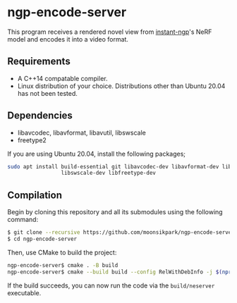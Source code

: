 # ngp-encode-server

This program receives a rendered novel view from [instant-ngp](https://github.com/NVlabs/instant-ngp)'s NeRF model and encodes it into a video format.

## Requirements

- A C++14 compatable compiler.
- Linux distribution of your choice. Distributions other than Ubuntu 20.04 has not been tested.

## Dependencies

- libavcodec, libavformat, libavutil, libswscale
- freetype2

If you are using Ubuntu 20.04, install the following packages;
```sh
sudo apt install build-essential git libavcodec-dev libavformat-dev libavutil-dev \
                 libswscale-dev libfreetype-dev
```

## Compilation

Begin by cloning this repository and all its submodules using the following command:
```sh
$ git clone --recursive https://github.com/moonsikpark/ngp-encode-server
$ cd ngp-encode-server
```

Then, use CMake to build the project:
```sh
ngp-encode-server$ cmake . -B build
ngp-encode-server$ cmake --build build --config RelWithDebInfo -j $(nproc)
```

If the build succeeds, you can now run the code via the `build/neserver` executable.
